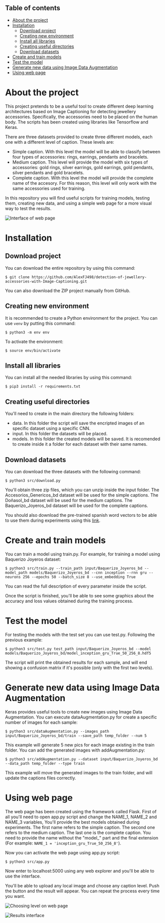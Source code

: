 ## Table of contents
- [About the project](#about-the-project)
- [Installation](#installation)
  * [Download project](#download-project)
  * [Creating new environment](#creating-new-environment)
  * [Install all libraries](#install-all-libraries)
  * [Creating useful directories](#creating-useful-directories)
  * [Download datasets](#download-datasets)
- [Create and train models](#create-and-train-models)
- [Test the model](#test-the-model)
- [Generate new data using Image Data Augmentation](#generate-new-data-using-image-data-augmentation)
- [Using web page](#using-web-page)



# About the project
This project pretends to be a useful tool to create different deep learning architectures based on Image Captioning for detecting jewellery accessories. Specifically, the accessories need to be placed on the human body. The scripts has been created using libraries like Tensorflow and Keras.

There are three datasets provided to create three different models, each one with a different level of caption. These levels are:

- Simple caption. With this level the model will be able to classify between four types of accessories: rings, earrings, pendants and bracelets.
- Medium caption. This level will provide the model with six types of accessories: gold rings, silver earrings, gold earrings, gold pendants, silver pendants and gold bracelets.
- Complete caption. With this level the model will provide the complete name of the accesory. For this reason, this level will only work with the same accessories used for training.

In this repository you will find useful scripts for training models, testing them, creating new data, and using a simple web page for a more visual way to test the results.

![Interface of web page](https://cdn.discordapp.com/attachments/886293563082678282/886293617751253002/pw_interface.png)

# Installation
## Download project
You can download the entire repository by using this command:

`$ git clone https://github.com/AlexFJ498/detection-of-jewellery-accessories-with-Image-Captioning.git`

You can also download the ZIP project manually from GitHub.

## Creating new environment
It is recommended to create a Python environment for the project. You can use `venv` by putting this command:

`$ python3 -m env env`

To activate the environment:

`$ source env/bin/activate`

## Install all libraries
You can install all the needed libraries by using this command:

`$ pip3 install -r requirements.txt`

## Creating useful directories
You'll need to create in the main directory the following folders:

- data. In this folder the script will save the encripted images of an specific dataset using a specific CNN.
- input. In this folder the datasets will be placed.
- models. In this folder the created models will be saved. It is recomended to create inside it a folder for each dataset with their same names.

## Download datasets
You can download the three datasets with the following command:

`$ python3 src/download.py`

You'll obtain three zip files, which you can unzip inside the input folder. The Accesorios_Genericos_bd dataset will be used for the simple captions. The Doñasol_bd dataset will be used for the medium captions. The Baquerizo_Joyeros_bd dataset will be used for the complete captions.

You should also download the pre-trained spanish word vectors to be able to use them during experiments using this [link](https://www.kaggle.com/rtatman/pretrained-word-vectors-for-spanish).

# Create and train models
You can train a model using train.py. For example, for training a model using Baquerizo Joyeros dataset:

`$ python3 src/train.py --train_path input/Baquerizo_Joyeros_bd --model_path models/Baquerizo_Joyeros_bd --cnn inception --rnn gru --neurons 256 --epochs 50 --batch_size 8 --use_embedding True`

You can read the full description of every parameter inside the script.

Once the script is finished, you'll be able to see some graphics about the accuracy and loss values obtained during the training process.

# Test the model
For testing the models with the test set you can use test.py. Following the previous example:

`$ python3 src/test.py test_path input/Baquerizo_Joyeros_bd --model models/Baquerizo_Joyeros_bd/model_inception_gru_True_50_256_8.hdf5`

The script will print the obtained results for each sample, and will end showing a confusion matrix if it's possible (only with the first two levels).

# Generate new data using Image Data Augmentation
Keras provides useful tools to create new images using Image Data Augmentation. You can execute dataAugmentation.py for create a specific number of images for each sample:

`$ python3 src/dataAugmentation.py --images_path input/Baquerizo_Joyeros_bd/train --save_path temp_folder --num 5`

This example will generate 5 new pics for each image existing in the train folder. 
You can add the generated images with addAugmentation.py:

`$ python3 src/addAugmentation.py --dataset input/Baquerizo_Joyeros_bd --data_path temp_folder --type train`

This example will move the generated images to the train folder, and will update the captions files correctly.

# Using web page
The web page has been created using the framework called Flask. First of all you'll need to open app.py script and change the NAME_1, NAME_2 and NAME_3 variables, You'll provide the best models obtained during experiments. The first name refers to the simple caption. The second one refers to the medium caption. The last one is the complete caption. You need to provide the name without the "model_" part and the final extension (For example: `NAME_1 = 'inception_gru_True_50_256_8'`).

Now you can activate the web page using app.py script:

`$ python3 src/app.py`

Now enter to localhost:5000 using any web explorer and you'll be able to use the interface.

You'll be able to upload any local image and choose any caption level. Push the button and the result will appear. You can repeat the process every time you want.

![Choosing level on web page](https://cdn.discordapp.com/attachments/886293563082678282/886293712240533604/pw_level4.png)

![Results interface](https://cdn.discordapp.com/attachments/886293563082678282/886293815676264498/pw_final2.png)
